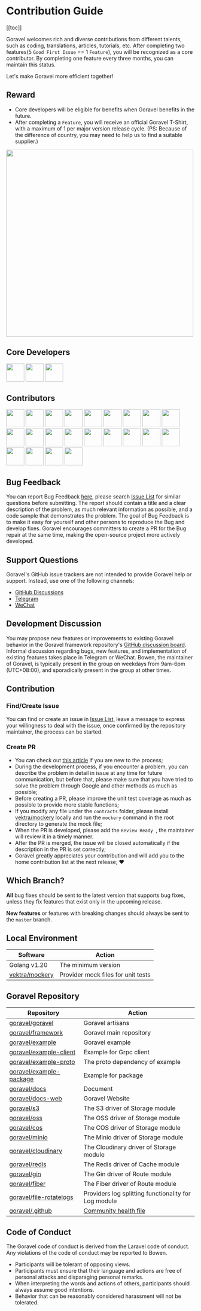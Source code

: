 # Contribution Guide

[[toc]]

Goravel welcomes rich and diverse contributions from different talents, such as coding, translations, articles, tutorials, etc. After completing two features(5 `Good First Issue` == 1 `Feature`), you will be recognized as a core contributor. By completing one feature every three months, you can maintain this status.

Let's make Goravel more efficient together!

## Reward

- Core developers will be eligible for benefits when Goravel benefits in the future.
- After completing a `Feature`, you will receive an official Goravel T-Shirt, with a maximum of 1 per major version release cycle. (PS: Because of the difference of country, you may need to help us to find a suitable supplier.)

<p align="left"><img src="/t-shirt.jpg" width="500"></p>

## Core Developers

<a href="https://github.com/hwbrzzl" target="_blank"><img src="https://avatars.githubusercontent.com/u/24771476?v=4" width="48" height="48"></a>
<a href="https://github.com/DevHaoZi" target="_blank"><img src="https://avatars.githubusercontent.com/u/115467771?v=4" width="48" height="48"></a>
<a href="https://github.com/kkumar-gcc" target="_blank"><img src="https://avatars.githubusercontent.com/u/84431594?v=4" width="48" height="48"></a>

## Contributors

<a href="https://github.com/merouanekhalili" target="_blank"><img src="https://avatars.githubusercontent.com/u/1122628?v=4" width="48" height="48"></a>
<a href="https://github.com/hongyukeji" target="_blank"><img src="https://avatars.githubusercontent.com/u/23145983?v=4" width="48" height="48"></a>
<a href="https://github.com/sidshrivastav" target="_blank"><img src="https://avatars.githubusercontent.com/u/28773690?v=4" width="48" height="48"></a>
<a href="https://github.com/Juneezee" target="_blank"><img src="https://avatars.githubusercontent.com/u/20135478?v=4" width="48" height="48"></a>
<a href="https://github.com/dragoonchang" target="_blank"><img src="https://avatars.githubusercontent.com/u/1432336?v=4" width="48" height="48"></a>
<a href="https://github.com/dhanusaputra" target="_blank"><img src="https://avatars.githubusercontent.com/u/35093673?v=4" width="48" height="48"></a>
<a href="https://github.com/mauri870" target="_blank"><img src="https://avatars.githubusercontent.com/u/10168637?v=4" width="48" height="48"></a>
<a href="https://github.com/Marian0" target="_blank"><img src="https://avatars.githubusercontent.com/u/624592?v=4" width="48" height="48"></a>
<a href="https://github.com/ahmed3mar" target="_blank"><img src="https://avatars.githubusercontent.com/u/12982325?v=4" width="48" height="48"></a>
<a href="https://github.com/flc1125" target="_blank"><img src="https://avatars.githubusercontent.com/u/14297703?v=4" width="48" height="48"></a>
<a href="https://github.com/zzpwestlife" target="_blank"><img src="https://avatars.githubusercontent.com/u/12382180?v=4" width="48" height="48"></a>
<a href="https://github.com/juantarrel" target="_blank"><img src="https://avatars.githubusercontent.com/u/7213379?v=4" width="48" height="48"></a>
<a href="https://github.com/Kamandlou" target="_blank"><img src="https://avatars.githubusercontent.com/u/77993374?v=4" width="48" height="48"></a>
<a href="https://github.com/livghit" target="_blank"><img src="https://avatars.githubusercontent.com/u/108449432?v=4" width="48" height="48"></a>
<a href="https://github.com/jeff87218" target="_blank"><img src="https://avatars.githubusercontent.com/u/29706585?v=4" width="48" height="48"></a>
<a href="https://github.com/shayan-yousefi" target="_blank"><img src="https://avatars.githubusercontent.com/u/19957980?v=4" width="48" height="48"></a>
<a href="https://github.com/zxdstyle" target="_blank"><img src="https://avatars.githubusercontent.com/u/38398954?v=4" width="48" height="48"></a>
<a href="https://github.com/milwad-dev" target="_blank"><img src="https://avatars.githubusercontent.com/u/98118400?v=4" width="48" height="48"></a>
<a href="https://github.com/mdanialr" target="_blank"><img src="https://avatars.githubusercontent.com/u/48054961?v=4" width="48" height="48"></a>
<a href="https://github.com/KlassnayaAfrodita" target="_blank"><img src="https://avatars.githubusercontent.com/u/113383200?v=4" width="48" height="48"></a>
<a href="https://github.com/YlanzinhoY" target="_blank"><img src="https://avatars.githubusercontent.com/u/102574758?v=4" width="48" height="48"></a>
<a href="https://github.com/almas1992" target="_blank"><img src="https://avatars.githubusercontent.com/u/9382335?v=4" width="48" height="48"></a>

## Bug Feedback

You can report Bug Feedback [here](https://github.com/goravel/goravel/issues/new?assignees=&labels=%E2%98%A2%EF%B8%8F+Bug%2Cbug&projects=&template=bug_report.yml&title=%F0%9F%90%9B+%5BBug%5D+), please search [Issue List](https://github.com/goravel/goravel/issues?q=is%3Aissue) for similar questions before submitting. The report should contain a title and a clear description of the problem, as much relevant information as possible, and a code sample that demonstrates the problem. The goal of Bug Feedback is to make it easy for yourself and other persons to reproduce the Bug and develop fixes. Goravel encourages committers to create a PR for the Bug repair at the same time, making the open-source project more actively developed.

## Support Questions

Goravel's GitHub issue trackers are not intended to provide Goravel help or support. Instead, use one of the following channels:

- [GitHub Discussions](https://github.com/goravel/goravel/discussions)
- [Telegram](https://github.com/goravel/goravel/tree/master#group)
- [WeChat](https://github.com/goravel/goravel/blob/master/README_zh.md#%E7%BE%A4%E7%BB%84)

## Development Discussion

You may propose new features or improvements to existing Goravel behavior in the Goravel framework repository's [GitHub discussion board](https://github.com/goravel/goravel/discussions). Informal discussion regarding bugs, new features, and implementation of existing features takes place in Telegram or WeChat. Bowen, the maintainer of Goravel, is typically present in the group on weekdays from 9am-6pm (UTC+08:00), and sporadically present in the group at other times.

## Contribution

### Find/Create Issue

You can find or create an issue in [Issue List](https://github.com/goravel/goravel/issues), leave a message to express your willingness to deal with the issue, once confirmed by the repository maintainer, the process can be started.

### Create PR

- You can check out [this article](https://docs.github.com/en/get-started/quickstart/contributing-to-projects) if you are new to the process;
- During the development process, if you encounter a problem, you can describe the problem in detail in issue at any time for future communication, but before that, please make sure that you have tried to solve the problem through Google and other methods as much as possible;
- Before creating a PR, please improve the unit test coverage as much as possible to provide more stable functions;
- If you modify any file under the `contracts` folder, please install [vektra/mockery](https://vektra.github.io/mockery/latest/installation/) locally and run the `mockery` command in the root directory to generate the mock file;
- When the PR is developed, please add the `Review Ready `, the maintainer will review it in a timely manner.
- After the PR is merged, the issue will be closed automatically if the description in the PR is set correctly;
- Goravel greatly appreciates your contribution and will add you to the home contribution list at the next release; ❤️

## Which Branch?

**All** bug fixes should be sent to the latest version that supports bug fixes, unless they fix features that exist only in the upcoming release.

**New features** or features with breaking changes should always be sent to the `master` branch.

## Local Environment

| Software                                                 | Action                                |
| -------------------------------------------------        | --------------                        |
| Golang v1.20                                             | The minimum version                   |
| [vektra/mockery](https://github.com/vektra/mockery)      | Provider mock files for unit tests    |

## Goravel Repository

| Repository                                                             | Action                   |
| -------------------------------------------------------                | --------------         |
| [goravel/goravel](https://github.com/goravel/goravel)                  | Goravel artisans       |
| [goravel/framework](https://github.com/goravel/framework)              | Goravel main repository   |
| [goravel/example](https://github.com/goravel/example)                  | Goravel example            |
| [goravel/example-client](https://github.com/goravel/example-client)    | Example for Grpc client    |
| [goravel/example-proto](https://github.com/goravel/example-proto)      | The proto dependency of example  |
| [goravel/example-package](https://github.com/goravel/example-package)  | Example for package              |
| [goravel/docs](https://github.com/goravel/docs)                        | Document                 |
| [goravel/docs-web](https://github.com/goravel/docs-web)                | Goravel Website                  |
| [goravel/s3](https://github.com/goravel/s3)                            | The S3 driver of Storage module     |
| [goravel/oss](https://github.com/goravel/oss)                          | The OSS driver of Storage module    |
| [goravel/cos](https://github.com/goravel/cos)                          | The COS driver of Storage module    |
| [goravel/minio](https://github.com/goravel/minio)                      | The Minio driver of Storage module  |
| [goravel/cloudinary](https://github.com/goravel/cloudinary)            | The Cloudinary driver of Storage module  |
| [goravel/redis](https://github.com/goravel/redis)                      | The Redis driver of Cache module    |
| [goravel/gin](https://github.com/goravel/gin)                          | The Gin driver of Route module    |
| [goravel/fiber](https://github.com/goravel/fiber)                      | The Fiber driver of Route module    |
| [goravel/file-rotatelogs](https://github.com/goravel/file-rotatelogs)  | Providers log splitting functionality for Log module |
| [goravel/.github](https://github.com/goravel/.github)                  | [Community health file](https://docs.github.com/en/communities/setting-up-your-project-for-healthy-contributions/creating-a-default-community-health-file)    |

## Code of Conduct

The Goravel code of conduct is derived from the Laravel code of conduct. Any violations of the code of conduct may be reported to Bowen.

- Participants will be tolerant of opposing views.
- Participants must ensure that their language and actions are free of personal attacks and disparaging personal remarks.
- When interpreting the words and actions of others, participants should always assume good intentions.
- Behavior that can be reasonably considered harassment will not be tolerated.
